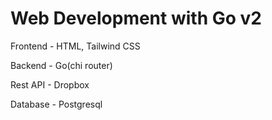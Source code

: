 # Web Development with Go v2

Frontend - HTML, Tailwind CSS

Backend - Go(chi router)

Rest API - Dropbox

Database - Postgresql
